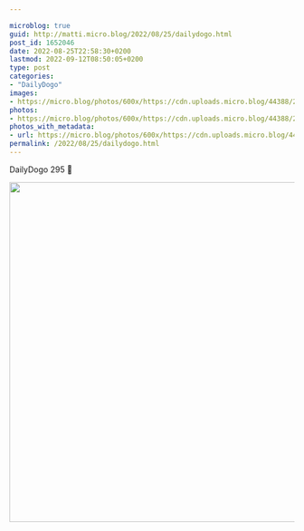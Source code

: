 ```yaml
---

microblog: true
guid: http://matti.micro.blog/2022/08/25/dailydogo.html
post_id: 1652046
date: 2022-08-25T22:58:30+0200
lastmod: 2022-09-12T08:50:05+0200
type: post
categories:
- "DailyDogo"
images:
- https://micro.blog/photos/600x/https://cdn.uploads.micro.blog/44388/2022/f37cbc9b41.jpg
photos:
- https://micro.blog/photos/600x/https://cdn.uploads.micro.blog/44388/2022/f37cbc9b41.jpg
photos_with_metadata:
- url: https://micro.blog/photos/600x/https://cdn.uploads.micro.blog/44388/2022/f37cbc9b41.jpg
permalink: /2022/08/25/dailydogo.html
---
```

DailyDogo 295 🐶

<img src="/media/uploads/2022/f37cbc9b41.jpg" width="600" height="600" alt="" />
